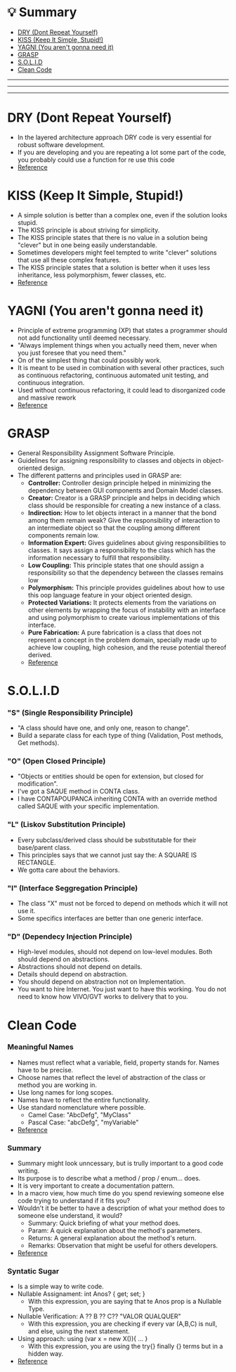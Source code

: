 # 💡 Summary
- [DRY (Dont Repeat Yourself)](https://github.com/LuisValgoi/5Things1DevShouldKnow/blob/master/DevelopmentPrinciples/DEVELOPMENT_PRINCIPLES.md#dry-dont-repeat-yourself)
- [KISS (Keep It Simple, Stupid!)](https://github.com/LuisValgoi/5Things1DevShouldKnow/blob/master/DevelopmentPrinciples/DEVELOPMENT_PRINCIPLES.md#kiss-keep-it-simple-stupid)
- [YAGNI (You aren't gonna need it)](https://github.com/LuisValgoi/5Things1DevShouldKnow/blob/master/DevelopmentPrinciples/DEVELOPMENT_PRINCIPLES.md#yagni-you-arent-gonna-need-it)
- [GRASP](https://github.com/LuisValgoi/5Things1DevShouldKnow/blob/master/DevelopmentPrinciples/DEVELOPMENT_PRINCIPLES.md#grasp)
- [S.O.L.I.D](https://github.com/LuisValgoi/5Things1DevShouldKnow/blob/master/DevelopmentPrinciples/DEVELOPMENT_PRINCIPLES.md#solid)
- [Clean Code](https://github.com/LuisValgoi/5Things1DevShouldKnow/blob/master/DevelopmentPrinciples/DEVELOPMENT_PRINCIPLES.md#clean-code)
---
---
---
# DRY (Dont Repeat Yourself)
* In the layered architecture approach DRY code is very essential for robust software development.
* If you are developing and you are repeating a lot some part of the code, you probably could use a function for re use this code
* [Reference](http://www.c-sharpcorner.com/UploadFile/dhananjaycoder/keep-your-code-dry/)


# KISS (Keep It Simple, Stupid!)
* A simple solution is better than a complex one, even if the solution looks stupid.
* The KISS principle is about striving for simplicity.
* The KISS principle states that there is no value in a solution being "clever" but in one being easily understandable.
* Sometimes developers might feel tempted to write "clever" solutions that use all these complex features.
* The KISS principle states that a solution is better when it uses less inheritance, less polymorphism, fewer classes, etc.
* [Reference](http://principles-wiki.net/principles:keep_it_simple_stupid)


# YAGNI (You aren't gonna need it)
* Principle of extreme programming (XP) that states a programmer should not add functionality until deemed necessary.
* "Always implement things when you actually need them, never when you just foresee that you need them."
* On of the simplest thing that could possibly work.
* It is meant to be used in combination with several other practices, such as continuous refactoring, continuous automated unit testing, and continuous integration. 
* Used without continuous refactoring, it could lead to disorganized code and massive rework
* [Reference](https://en.wikipedia.org/wiki/You_aren%27t_gonna_need_it)


# GRASP
* General Responsibility Assignment Software Principle.
* Guidelines for assigning responsibility to classes and objects in object-oriented design.
* The different patterns and principles used in GRASP are:
  * **Controller:** Controller design principle helped in minimizing the dependency between GUI components and Domain Model classes.
  * **Creator:** Creator is a GRASP principle and helps in deciding which class should be responsible for creating a new instance of a class.
  * **Indirection:** How to let objects interact in a manner that the bond among them remain weak? Give the responsibility of interaction to an intermediate object so that the coupling among different components remain low.
  * **Information Expert:** Gives guidelines about giving responsibilities to classes. It says assign a responsibility to the class which has the information necessary to fulfill that responsibility.
  * **Low Coupling:** This principle states that one should assign a responsibility so that the dependency between the classes remains low
  * **Polymorphism:** This principle provides guidelines about how to use this oop language feature in your object oriented design.
  * **Protected Variations:** It protects elements from the variations on other elements by wrapping the focus of instability with an interface and using polymorphism to create various implementations of this interface.
  * **Pure Fabrication:** A pure fabrication is a class that does not represent a concept in the problem domain, specially made up to achieve low coupling, high cohesion, and the reuse potential thereof derived.
  * [Reference](https://en.wikipedia.org/wiki/GRASP_(object-oriented_design))


# S.O.L.I.D
### **"S" (Single Responsibility Principle)**
* "A class should have one, and only one, reason to change".
* Build a separate class for each type of thing (Validation, Post methods, Get methods).

### **"O" (Open Closed Principle)**
* "Objects or entities should be open for extension, but closed for modification".
* I've got a SAQUE method in CONTA class.
* I have CONTAPOUPANCA inheriting CONTA with an override method called SAQUE with your specific implementation.

### **"L" (Liskov Substitution Principle)**
* Every subclass/derived class should be substitutable for their base/parent class.
* This principles says that we cannot just say the: A SQUARE IS RECTANGLE.
* We gotta care about the behaviors.

### **"I" (Interface Seggregation Principle)**
* The class "X" must not be forced to depend on methods which it will not use it.
* Some specifics interfaces are better than one generic interface.

### **"D" (Dependecy Injection Principle)**
* High-level modules, should not depend on low-level modules. Both should depend on abstractions.
* Abstractions should not depend on details.
* Details should depend on abstraction.
* You should depend on abstraction not on Implementation.
* You want to hire Internet. You just want to have this working. You do not need to know how VIVO/GVT works to delivery that to you.


# Clean Code

### **Meaningful Names**
* Names must reflect what a variable, field, property stands for. Names have to be precise.
* Choose names that reflect the level of abstraction of the class or method you are working in.
* Use long names for long scopes.
* Names have to reflect the entire functionality.
* Use standard nomenclature where possible.
  * Camel Case: "AbcDefg", "MyClass"
  * Pascal Case: "abcDefg", "myVariable"
* [Reference](http://www.itiseezee.com/?p=83)

### **Summary**
* Summary might look unncessary, but is trully important to a good code writing.
* Its purpose is to describe what a method / prop / enum... does.
* It is very important to create a documentation pattern.
* In a macro view, how much time do you spend reviewing someone else code trying to understand if it fits you?
* Wouldn't it be better to have a description of what your method does to someone else understand, it would?
  * Summary: Quick briefing of what your method does.
  * Param: A quick explanation about the method's parameters.
  * Returns: A general explanation about the method's return.
  * Remarks: Observation that might be useful for others developers.
* [Reference](http://www.planetgeek.ch/wp-content/uploads/2011/02/Clean-Code-Cheat-Sheet-V1.3.pdf)

### **Syntatic Sugar**
* Is a simple way to write code.
* Nullable Assignament: int Anos? { get; set; }
  * With this expression, you are saying that te Anos prop is a Nullable Type.
* Nullable Verification: A ?? B ?? C?? "VALOR QUALQUER"
  * With this expression, you are checking if every var (A,B,C) is null, and else, using the next statement.
* Using approach: using (var x = new X()){ ... }
  * With this expression, you are using the try{} finally {} terms but in a hidden way.
* [Reference](http://eduardopires.net.br/2012/08/c-sharp-iniciantes-syntactic-sugar/)
